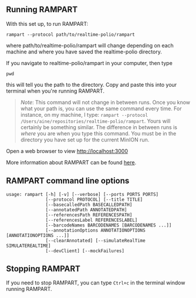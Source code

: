 
## Running RAMPART

With this set up, to run RAMPART:

```
rampart --protocol path/to/realtime-polio/rampart 
```

where path/to/realtime-polio/rampart will change depending on each machine and where you have saved the realtime-polio directory.

If you navigate to realtime-polio/rampart in your computer, then type 

``pwd``

this will tell you the path to the directory. Copy and paste this into your terminal when you're running RAMPART. 

> *Note*: This command will not change in between runs. Once you know what your path is, you can use the same command every time. For instance, on my machine, I type: ``rampart --protocol /Users/aine/repositories/realtime-polio/rampart``. Yours will certainly be something similar. The difference in between runs is *where* you are when you type this command. You must be in the directory you have set up for the current MinION run. 

Open a web browser to view [http://localhost:3000](http://localhost:3000)

More information about RAMPART can be found [here](https://github.com/artic-network/rampart).

## RAMPART command line options

```
usage: rampart [-h] [-v] [--verbose] [--ports PORTS PORTS]
               [--protocol PROTOCOL] [--title TITLE]
               [--basecalledPath BASECALLEDPATH]
               [--annotatedPath ANNOTATEDPATH]
               [--referencesPath REFERENCESPATH]
               [--referencesLabel REFERENCESLABEL]
               [--barcodeNames BARCODENAMES [BARCODENAMES ...]]
               [--annotationOptions ANNOTATIONOPTIONS [ANNOTATIONOPTIONS ...]]
               [--clearAnnotated] [--simulateRealTime SIMULATEREALTIME]
               [--devClient] [--mockFailures]
```

## Stopping RAMPART

If you need to stop RAMPART, you can type ``Ctrl+c`` in the terminal window running RAMPART.
